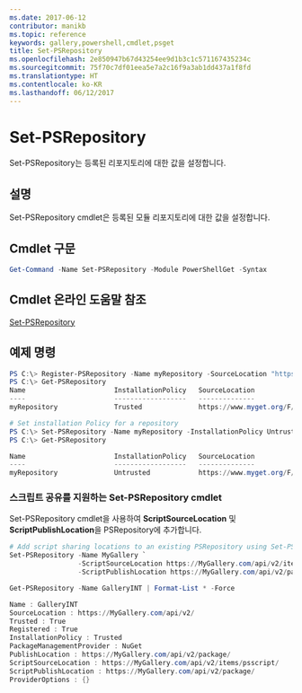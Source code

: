 ```yaml
---
ms.date: 2017-06-12
contributor: manikb
ms.topic: reference
keywords: gallery,powershell,cmdlet,psget
title: Set-PSRepository
ms.openlocfilehash: 2e850947b67d43254ee9d1b3c1c571167435234c
ms.sourcegitcommit: 75f70c7df01eea5e7a2c16f9a3ab1dd437a1f8fd
ms.translationtype: HT
ms.contentlocale: ko-KR
ms.lasthandoff: 06/12/2017
---
```

<a id="set-psrepository" class="xliff"></a>
# Set-PSRepository

Set-PSRepository는 등록된 리포지토리에 대한 값을 설정합니다.

<a id="description" class="xliff"></a>
## 설명

Set-PSRepository cmdlet은 등록된 모듈 리포지토리에 대한 값을 설정합니다.

<a id="cmdlet-syntax" class="xliff"></a>
## Cmdlet 구문

```powershell
Get-Command -Name Set-PSRepository -Module PowerShellGet -Syntax
```
<a id="cmdlet-online-help-reference" class="xliff"></a>
## Cmdlet 온라인 도움말 참조

[Set-PSRepository](http://go.microsoft.com/fwlink/?LinkID=517128)

<a id="example-commands" class="xliff"></a>
## 예제 명령

```powershell
PS C:\> Register-PSRepository -Name myRepository -SourceLocation "https://www.myget.org/F/powershellgetdemo/api/v2" -InstallationPolicy Trusted
PS C:\> Get-PSRepository
Name                      InstallationPolicy   SourceLocation
----                      ------------------   --------------
myRepository              Trusted              https://www.myget.org/F/powershellgetdemo/api/v2

# Set installation Policy for a repository
PS C:\> Set-PSRepository -Name myRepository -InstallationPolicy Untrusted
PS C:\> Get-PSRepository

Name                      InstallationPolicy   SourceLocation
----                      ------------------   --------------
myRepository              Untrusted            https://www.myget.org/F/powershellgetdemo/api/v2
```


<a id="set-psrepository-cmdlet-with-script-sharing-support" class="xliff"></a>
### 스크립트 공유를 지원하는 Set-PSRepository cmdlet

Set-PSRepository cmdlet을 사용하여 **ScriptSourceLocation** 및 **ScriptPublishLocation**을 PSRepository에 추가합니다.
```powershell
# Add script sharing locations to an existing PSRepository using Set-PSRepository object.
Set-PSRepository -Name MyGallery `
                 -ScriptSourceLocation https://MyGallery.com/api/v2/items/psscript/ `
                 -ScriptPublishLocation https://MyGallery.com/api/v2/package/

Get-PSRepository -Name GalleryINT | Format-List * -Force

Name : GalleryINT
SourceLocation : https://MyGallery.com/api/v2/
Trusted : True
Registered : True
InstallationPolicy : Trusted
PackageManagementProvider : NuGet
PublishLocation : https://MyGallery.com/api/v2/package/
ScriptSourceLocation : https://MyGallery.com/api/v2/items/psscript/
ScriptPublishLocation : https://MyGallery.com/api/v2/package/
ProviderOptions : {}

```

